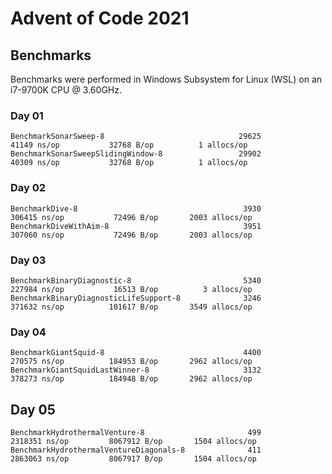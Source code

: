 # Advent of Code 2021

## Benchmarks

Benchmarks were performed in Windows Subsystem for Linux (WSL) on an i7-9700K CPU @ 3.60GHz.

### Day 01

```
BenchmarkSonarSweep-8                              29625             41149 ns/op           32768 B/op          1 allocs/op
BenchmarkSonarSweepSlidingWindow-8                 29902             40309 ns/op           32768 B/op          1 allocs/op
```

### Day 02

```
BenchmarkDive-8                                     3930            306415 ns/op           72496 B/op       2003 allocs/op
BenchmarkDiveWithAim-8                              3951            307060 ns/op           72496 B/op       2003 allocs/op
```

### Day 03

```
BenchmarkBinaryDiagnostic-8                         5340            227984 ns/op           16513 B/op          3 allocs/op
BenchmarkBinaryDiagnosticLifeSupport-8              3246            371632 ns/op          101617 B/op       3549 allocs/op
```

### Day 04

```
BenchmarkGiantSquid-8                               4400            270575 ns/op          184953 B/op       2962 allocs/op
BenchmarkGiantSquidLastWinner-8                     3132            378273 ns/op          184948 B/op       2962 allocs/op
```

## Day 05

```
BenchmarkHydrothermalVenture-8                       499           2318351 ns/op         8067912 B/op       1504 allocs/op
BenchmarkHydrothermalVentureDiagonals-8              411           2863063 ns/op         8067917 B/op       1504 allocs/op
```